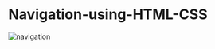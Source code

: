 # Navigation-using-HTML-CSS

![navigation](https://user-images.githubusercontent.com/55083861/188310596-8788fa75-f10e-4a9e-a2fb-8496073b25ff.PNG)
